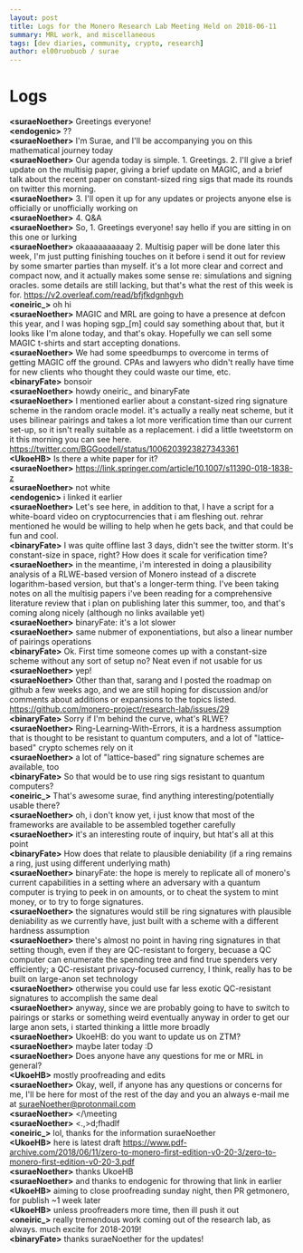```yaml
---
layout: post
title: Logs for the Monero Research Lab Meeting Held on 2018-06-11
summary: MRL work, and miscellaneous
tags: [dev diaries, community, crypto, research]
author: el00ruobuob / surae
---
```


# Logs  

**\<suraeNoether>** Greetings everyone!  
**\<endogenic>** ??  
**\<suraeNoether>** I'm Surae, and I'll be accompanying you on this mathematical journey today  
**\<suraeNoether>** Our agenda today is simple. 1. Greetings. 2. I'll give a brief update on the multisig paper, giving a brief update on MAGIC, and a brief talk about the recent paper on constant-sized ring sigs that made its rounds on twitter this morning.  
**\<suraeNoether>** 3. I'll open it up for any updates or projects anyone else is officially or unofficially working on  
**\<suraeNoether>** 4. Q&A  
**\<suraeNoether>** So, 1. Greetings everyone! say hello if you are sitting in on this one or lurking  
**\<suraeNoether>** okaaaaaaaaaay 2. Multisig paper will be done later this week, I'm just putting finishing touches on it before i send it out for review by some smarter parties than myself. it's a lot more clear and correct and compact now, and it actually makes some sense re: simulations and signing oracles. some details are still lacking, but that's what the rest of this week is for. https://v2.overleaf.com/read/bfjfkdgnhgvh  
**\<oneiric\_>** oh hi  
**\<suraeNoether>** MAGIC and MRL are going to have a presence at defcon this year, and I was hoping sgp\_[m] could say something about that, but it looks like I'm alone today, and that's okay. Hopefully we can sell some MAGIC t-shirts and start accepting donations.  
**\<suraeNoether>** We had some speedbumps to overcome in terms of getting MAGIC off the ground. CPAs and lawyers who didn't really have time for new clients who thought they could waste our time, etc.  
**\<binaryFate>** bonsoir  
**\<suraeNoether>** howdy oneiric\_ and binaryFate   
**\<suraeNoether>** I mentioned earlier about a constant-sized ring signature scheme in the random oracle model. it's actually a really neat scheme, but it uses bilinear pairings and takes a lot more verification time than our current set-up, so it isn't really suitable as a replacement. i did a little tweetstorm on it this morning you can see here. https://twitter.com/BGGoodell/status/1006203923827343361  
**\<UkoeHB>** Is there a white paper for it?  
**\<suraeNoether>** https://link.springer.com/article/10.1007/s11390-018-1838-z  
**\<suraeNoether>** not white  
**\<endogenic>** i linked it earlier  
**\<suraeNoether>** Let's see here, in addition to that, I have a script for a white-board video on cryptocurrencies that i am fleshing out. rehrar mentioned he would be willing to help when he gets back, and that could be fun and cool.  
**\<binaryFate>** I was quite offline last 3 days, didn't see the twitter storm. It's constant-size in space, right? How does it scale for verification time?  
**\<suraeNoether>**  in the meantime, i'm interested in doing a plausibility analysis of a RLWE-based version of Monero instead of a discrete logarithm-based version, but that's a longer-term thing. I've been taking notes on all the multisig papers i've been reading for a comprehensive literature review that i plan on publishing later this summer, too, and that's coming along nicely (although no links available yet)  
**\<suraeNoether>** binaryFate: it's a lot slower  
**\<suraeNoether>** same nubmer of exponentiations, but also a linear number of pairings operations  
**\<binaryFate>** Ok. First time someone comes up with a constant-size scheme without any sort of setup no? Neat even if not usable for us  
**\<suraeNoether>** yep!  
**\<suraeNoether>** Other than that, sarang and I posted the roadmap on github a few weeks ago, and we are still hoping for discussion and/or comments about additions or expansions to the topics listed. https://github.com/monero-project/research-lab/issues/29  
**\<binaryFate>** Sorry if I'm behind the curve, what's RLWE?  
**\<suraeNoether>** Ring-Learning-With-Errors, it is a hardness assumption that is thought to be resistant to quantum computers, and a lot of "lattice-based" crypto schemes rely on it  
**\<suraeNoether>** a lot of "lattice-based" ring signature schemes are available, too  
**\<binaryFate>** So that would be to use ring sigs resistant to quantum computers?  
**\<oneiric\_>** That's awesome surae, find anything interesting/potentially usable there?  
**\<suraeNoether>** oh, i don't know yet, i just know that most of the frameworks are available to be assembled together carefully  
**\<suraeNoether>** it's an interesting route of inquiry, but htat's all at this point  
**\<binaryFate>** How does that relate to plausible deniability (if a ring remains a ring, just using different underlying math)  
**\<suraeNoether>** binaryFate: the hope is merely to replicate all of monero's current capabilities in a setting where an adversary with a quantum computer is trying to peek in on amounts, or to cheat the system to mint money, or to try to forge signatures.  
**\<suraeNoether>** the signatures would still be ring signatures with plausible deniability as we currently have, just built with a scheme with a different hardness assumption  
**\<suraeNoether>** there's almost no point in having ring signatures in that setting though, even if they are QC-resistant to forgery, becuase a QC computer can enumerate the spending tree and find true spenders very efficiently; a QC-resistant privacy-focused currency, I think, really has to be built on large-anon set technology  
**\<suraeNoether>** otherwise you could use far less exotic QC-resistant signatures to accomplish the same deal  
**\<suraeNoether>** anyway, since we are probably going to have to switch to pairings or starks or something weird eventually anyway in order to get our large anon sets, i started thinking a little more broadly  
**\<suraeNoether>** UkoeHB: do you want to update us on ZTM?  
**\<suraeNoether>** maybe later today :D  
**\<suraeNoether>** Does anyone have any questions for me or MRL in general?  
**\<UkoeHB>** mostly proofreading and edits  
**\<suraeNoether>** Okay, well, if anyone has any questions or concerns for me, I'll be here for most of the rest of the day and you an always e-mail me at suraeNoether@protonmail.com  
**\<suraeNoether>** \</\\meeting  
**\<suraeNoether>** \<.,>d;fhadlf  
**\<oneiric\_>** lol, thanks for the information suraeNoether  
**\<UkoeHB>** here is latest draft https://www.pdf-archive.com/2018/06/11/zero-to-monero-first-edition-v0-20-3/zero-to-monero-first-edition-v0-20-3.pdf  
**\<suraeNoether>** thanks UkoeHB   
**\<suraeNoether>** and thanks to endogenic for throwing that link in earlier  
**\<UkoeHB>** aiming to close proofreading sunday night, then PR getmonero, for publish ~1 week later  
**\<UkoeHB>** unless proofreaders more time, then ill push it out  
**\<oneiric\_>** really tremendous work coming out of the research lab, as always. much excite for 2018-2019!  
**\<binaryFate>** thanks suraeNoether for the updates!  
